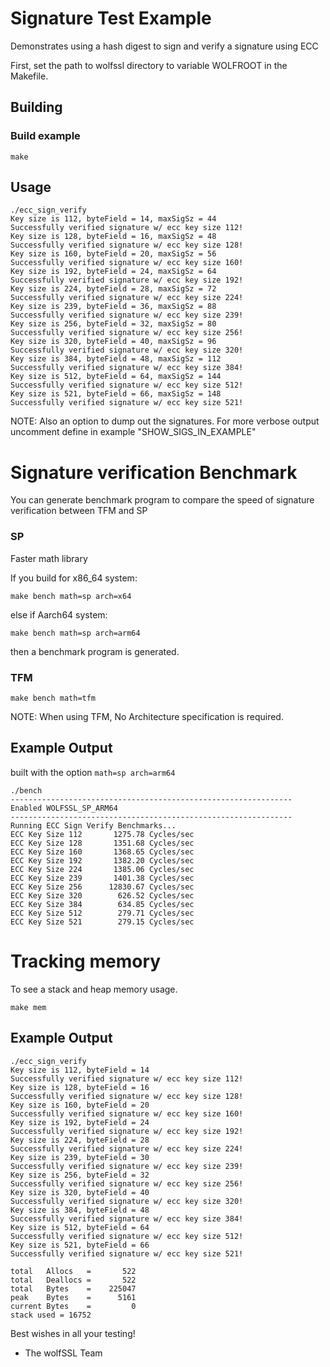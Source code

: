 # Signature Test Example

Demonstrates using a hash digest to sign and verify a signature using ECC

First, set the path to wolfssl directory to variable WOLFROOT in the Makefile.
## Building

### Build example

```
make
```

## Usage

```
./ecc_sign_verify
Key size is 112, byteField = 14, maxSigSz = 44
Successfully verified signature w/ ecc key size 112!
Key size is 128, byteField = 16, maxSigSz = 48
Successfully verified signature w/ ecc key size 128!
Key size is 160, byteField = 20, maxSigSz = 56
Successfully verified signature w/ ecc key size 160!
Key size is 192, byteField = 24, maxSigSz = 64
Successfully verified signature w/ ecc key size 192!
Key size is 224, byteField = 28, maxSigSz = 72
Successfully verified signature w/ ecc key size 224!
Key size is 239, byteField = 36, maxSigSz = 88
Successfully verified signature w/ ecc key size 239!
Key size is 256, byteField = 32, maxSigSz = 80
Successfully verified signature w/ ecc key size 256!
Key size is 320, byteField = 40, maxSigSz = 96
Successfully verified signature w/ ecc key size 320!
Key size is 384, byteField = 48, maxSigSz = 112
Successfully verified signature w/ ecc key size 384!
Key size is 512, byteField = 64, maxSigSz = 144
Successfully verified signature w/ ecc key size 512!
Key size is 521, byteField = 66, maxSigSz = 148
Successfully verified signature w/ ecc key size 521!
```

NOTE: Also an option to dump out the signatures. For more verbose output
      uncomment define in example "SHOW_SIGS_IN_EXAMPLE"

  

# Signature verification Benchmark

You can generate benchmark program to compare the speed of signature verification between TFM and SP
### SP
Faster math library

If you build for x86_64 system:
```
make bench math=sp arch=x64
```
else if Aarch64 system: 
```
make bench math=sp arch=arm64
``` 
then a benchmark program is generated.
### TFM

```
make bench math=tfm
```
NOTE: When using TFM, No Architecture specification is required.

## Example Output
built with the option `math=sp arch=arm64`
```
./bench
---------------------------------------------------------------
Enabled WOLFSSL_SP_ARM64
---------------------------------------------------------------
Running ECC Sign Verify Benchmarks...
ECC Key Size 112       1275.78 Cycles/sec
ECC Key Size 128       1351.68 Cycles/sec
ECC Key Size 160       1368.65 Cycles/sec
ECC Key Size 192       1382.20 Cycles/sec
ECC Key Size 224       1385.06 Cycles/sec
ECC Key Size 239       1401.38 Cycles/sec
ECC Key Size 256      12830.67 Cycles/sec
ECC Key Size 320        626.52 Cycles/sec
ECC Key Size 384        634.85 Cycles/sec
ECC Key Size 512        279.71 Cycles/sec
ECC Key Size 521        279.15 Cycles/sec
```

# Tracking memory
To see a stack and heap memory usage.

```
make mem
```
## Example Output
```
./ecc_sign_verify
Key size is 112, byteField = 14
Successfully verified signature w/ ecc key size 112!
Key size is 128, byteField = 16
Successfully verified signature w/ ecc key size 128!
Key size is 160, byteField = 20
Successfully verified signature w/ ecc key size 160!
Key size is 192, byteField = 24
Successfully verified signature w/ ecc key size 192!
Key size is 224, byteField = 28
Successfully verified signature w/ ecc key size 224!
Key size is 239, byteField = 30
Successfully verified signature w/ ecc key size 239!
Key size is 256, byteField = 32
Successfully verified signature w/ ecc key size 256!
Key size is 320, byteField = 40
Successfully verified signature w/ ecc key size 320!
Key size is 384, byteField = 48
Successfully verified signature w/ ecc key size 384!
Key size is 512, byteField = 64
Successfully verified signature w/ ecc key size 512!
Key size is 521, byteField = 66
Successfully verified signature w/ ecc key size 521!

total   Allocs   =       522
total   Deallocs =       522
total   Bytes    =    225047
peak    Bytes    =      5161
current Bytes    =         0
stack used = 16752
```


Best wishes in all your testing!

- The wolfSSL Team
